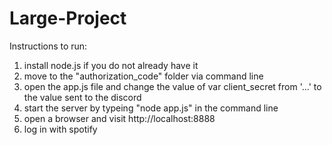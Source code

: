 # Large-Project
Instructions to run:
1. install node.js if you do not already have it
2. move to the "authorization_code" folder via command line
3. open the app.js file and change the value of var client_secret from '...' to the value sent to the discord
4. start the server by typeing "node app.js" in the command line
5. open a browser and visit http://localhost:8888
6. log in with spotify
